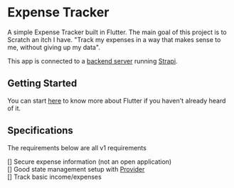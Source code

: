 # Expense Tracker

A simple Expense Tracker built in Flutter. The main goal of this project is to Scratch an itch I have. "Track my expenses in a way that makes sense to me, without giving up my data".

This app is connected to a [backend server](https://github.com/kasonde/simple_account_app) running [Strapi](https://strapi.io).

## Getting Started

You can start [here](https://flutter.dev) to know more about Flutter if you haven't already heard of it.

## Specifications

The requirements below are all v1 requirements

[] Secure expense information (not an open application)  
[] Good state management setup with [Provider](https://pub.dev/packages/provider)  
[] Track basic income/expenses
